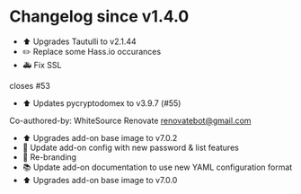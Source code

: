 # Changelog since v1.4.0
- :arrow_up: Upgrades Tautulli to v2.1.44 
- :pencil2: Replace some Hass.io occurances 
- :ambulance: Fix SSL

closes #53 
- :arrow_up: Updates pycryptodomex to v3.9.7 (#55)

Co-authored-by: WhiteSource Renovate <renovatebot@gmail.com> 
- :arrow_up: Upgrades add-on base image to v7.0.2 
- :hammer: Update add-on config with new password & list features 
- :hammer: Re-branding 
- :books: Update add-on documentation to use new YAML configuration format 
- :arrow_up: Upgrades add-on base image to v7.0.0 
